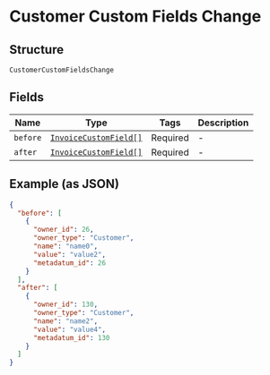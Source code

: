 
# Customer Custom Fields Change

## Structure

`CustomerCustomFieldsChange`

## Fields

| Name | Type | Tags | Description |
|  --- | --- | --- | --- |
| `before` | [`InvoiceCustomField[]`](../../doc/models/invoice-custom-field.md) | Required | - |
| `after` | [`InvoiceCustomField[]`](../../doc/models/invoice-custom-field.md) | Required | - |

## Example (as JSON)

```json
{
  "before": [
    {
      "owner_id": 26,
      "owner_type": "Customer",
      "name": "name0",
      "value": "value2",
      "metadatum_id": 26
    }
  ],
  "after": [
    {
      "owner_id": 130,
      "owner_type": "Customer",
      "name": "name2",
      "value": "value4",
      "metadatum_id": 130
    }
  ]
}
```


